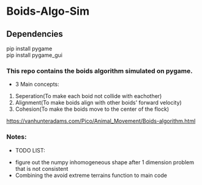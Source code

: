 # Boids-Algo-Sim

## Dependencies

pip install pygame <br/>
pip install pygame_gui

### This repo contains the boids algorithm simulated on pygame.

- 3 Main concepts:

1. Seperation(To make each boid not collide with eachother)
2. Alignment(To make boids align with other boids' forward velocity)
3. Cohesion(To make the boids move to the center of the flock)

https://vanhunteradams.com/Pico/Animal_Movement/Boids-algorithm.html

### Notes:

- TODO LIST:

* figure out the numpy inhomogeneous shape after 1 dimension problem that is not consistent
* Combining the avoid extreme terrains function to main code
